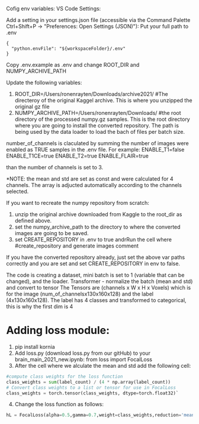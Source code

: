 Cofig env variables:
VS Code Settings:

Add a setting in your settings.json file (accessible via the Command Palette Ctrl+Shift+P -> "Preferences: Open Settings (JSON)"):
Put your full path to .env
```
{
  "python.envFile": "${workspaceFolder}/.env"
}
```
Copy .env.example as .env and change ROOT_DIR and NUMPY_ARCHIVE_PATH


Update the following variables:
1. ROOT_DIR=/Users/ronenrayten/Downloads/archive2021/ #The directeroy of the original Kaggel archive. This is where you unzipped the original gz file
2. NUMPY_ARCHIVE_PATH=/Users/ronenrayten/Downloads/ #the root directory of the processed numpy.gz samples. This is the root directory where you are going to install the converted repository. The path is being used by the data loader to load the bach of files per batch size.

number_of_channels is claculated by summing the number of images were enabled as TRUE samples in the .env file. For example:
ENABLE_T1=false
ENABLE_T1CE=true
ENABLE_T2=true
ENABLE_FLAIR=true

than the number of channels is set to 3.

*NOTE: the mean and std are set as const and were calculated for 4 channels. The array is adjucted automatically according to the channels selected.


If you want to recreate the numpy repository from scratch:
1. unzip the original archive downloaded from Kaggle to the root_dir as defined above.
2. set the numpy_archive_path to the directory to where the converted images are going to be saved.
3. set CREATE_REPOSITORY in .env to true andrRun the cell where  #create_repository and generate images comment



If you have the converted repository already, just set the above var paths correctly and you are set and set CREATE_REPOSITORY in env to false.

The code is creating a dataset, mini batch is set to 1 (variable that can be changed), and the loader.
Transformer - normalize the batch (mean and std) and convert to tensor
The Tensors are (channels x W x H x Voxels) which is for the image (num_of_channelsx130x160x128) and the label (4x130x160x128). The label has 4 classes and transformed to categorical, this is why the first dim is 4


# Adding loss module:
1. pip install kornia
2. Add loss.py (download loss.py from our gitHub) to your brain_main_2021_new.ipynb:
   from loss import FocalLoss
3. After the cell where we alculate the mean and std add the following cell:
```python
#compute class weights for the loss function
class_weights = sum(label_count) / (4 * np.array(label_count))
# Convert class weights to a list or tensor for use in FocalLoss
class_weights = torch.tensor(class_weights, dtype=torch.float32)`
```
4. Change the loss function as follows:
```python
hL = FocalLoss(alpha=0.5,gamma=0.7,weight=class_weights,reduction='mean')

```

